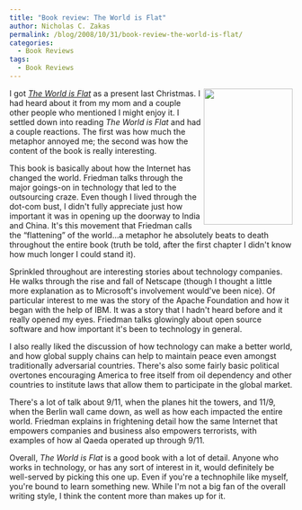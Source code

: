 ```yaml
---
title: "Book review: The World is Flat"
author: Nicholas C. Zakas
permalink: /blog/2008/10/31/book-review-the-world-is-flat/
categories:
  - Book Reviews
tags:
  - Book Reviews
---
```

[<img title="The World is Flat" src="/images/wp-content/uploads/2008/10/world_is_flat.png" border="0" alt="" width="158" height="242" align="right" />][1] I got [<cite>The World is Flat</cite>][1] as a present last Christmas. I had heard about it from my mom and a couple other people who mentioned I might enjoy it. I settled down into reading <cite>The World is Flat</cite> and had a couple reactions. The first was how much the metaphor annoyed me; the second was how the content of the book is really interesting.

This book is basically about how the Internet has changed the world. Friedman talks through the major goings-on in technology that led to the outsourcing craze. Even though I lived through the dot-com bust, I didn't fully appreciate just how important it was in opening up the doorway to India and China. It's this movement that Friedman calls the &#8220;flattening&#8221; of the world&#8230;a metaphor he absolutely beats to death throughout the entire book (truth be told, after the first chapter I didn't know how much longer I could stand it).

Sprinkled throughout are interesting stories about technology companies. He walks through the rise and fall of Netscape (though I thought a little more explanation as to Microsoft's involvement would've been nice). Of particular interest to me was the story of the Apache Foundation and how it began with the help of IBM. It was a story that I hadn't heard before and it really opened my eyes. Friedman talks glowingly about open source software and how important it's been to technology in general.

I also really liked the discussion of how technology can make a better world, and how global supply chains can help to maintain peace even amongst traditionally adversarial countries. There's also some fairly basic political overtones encouraging America to free itself from oil dependency and other countries to institute laws that allow them to participate in the global market.

There's a lot of talk about 9/11, when the planes hit the towers, and 11/9, when the Berlin wall came down, as well as how each impacted the entire world. Friedman explains in frightening detail how the same Internet that empowers companies and business also empowers terrorists, with examples of how al Qaeda operated up through 9/11.

Overall, <cite>The World is Flat</cite> is a good book with a lot of detail. Anyone who works in technology, or has any sort of interest in it, would definitely be well-served by picking this one up. Even if you're a technophile like myself, you're bound to learn something new. While I'm not a big fan of the overall writing style, I think the content more than makes up for it.

 [1]: http://www.amazon.com/gp/product/0312425074?ie=UTF8&tag=nczonline-20&linkCode=as2&camp=1789&creative=390957&creativeASIN=0312425074
